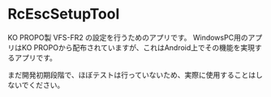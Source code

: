 # RcEscSetupTool

KO PROPO製 VFS-FR2 の設定を行うためのアプリです。
WindowsPC用のアプリはKO PROPOから配布されていますが、これはAndroid上でその機能を実現するアプリです。

まだ開発初期段階で、ほぼテストは行っていないため、実際に使用することはしないでください。
